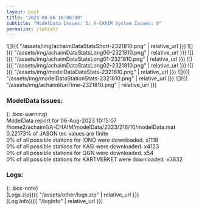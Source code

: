 ```yaml
---
layout: post
title: "2023-08-06 10:00:00"
subtitle: "ModelData Issues: 5; A-CHAIM System Issues: 0"
permalink: /latest/
---
```


![]({{ "/assets/img/achaimDataStatsShort-2321810.png" | relative_url }})
![]({{ "/assets/img/achaimDataStatsLong00-2321810.png" | relative_url }})
![]({{ "/assets/img/achaimDataStatsLong01-2321810.png" | relative_url }})
![]({{ "/assets/img/achaimDataStatsLong02-2321810.png" | relative_url }})
![]({{ "/assets/img/modelDataDataStats-2321810.png" | relative_url }})
![]({{ "/assets/img/modelDataStationStats-2321810.png" | relative_url }})
![]({{ "/assets/img/achaimRunTime-2321810.png" | relative_url }})


### ModelData Issues:  
  
{: .box-warning}  
 ModelData report for 06-Aug-2023 10:15:07   
 /home2/achaim1/A-CHAIM/modelData/2023/218/10/modelData.mat   
 0.22173% of JASON tec values are finite   
 0% of all possible stations for IONO were downloaded. x1118   
 0% of all possible stations for KASI were downloaded. x4123   
 0% of all possible stations for QGN were downloaded. x54   
 0% of all possible stations for KARTVERKET were downloaded. x3832   
  


### Logs:  
  
{: .box-note}  
[Logs.zip]({{ "/assets/other/logs.zip" | relative_url }})  
[Log Info]({{ "/logInfo" | relative_url }})  
